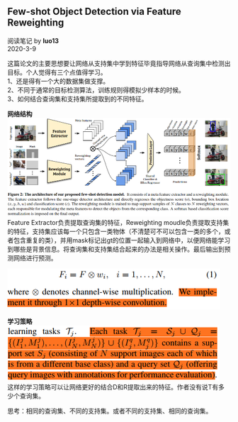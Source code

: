 ## Few-shot Object Detection via Feature Reweighting
阅读笔记 by **luo13**  
2020-3-9  

这篇论文的主要思想要让网络从支持集中学到特征毕竟指导网络从查询集中检测出目标。个人觉得有三个点值得学习。  
1、还是得有一个大的数据集做支撑。  
2、不同于通常的目标检测算法，训练规则得模拟少样本的时候。  
3、如何结合查询集和支持集所提取到的不同特征。  

**网络结构**  
![网络结构](../../../img/reweighting/网络结构.png)   
Feature Extractor负责提取查询集的特征，Reweighting moudle负责提取支持集的特征，支持集应该每一个只包含一类物体（不清楚可不可以包含一类的多个，或者包含重复的类），并用mask标记出gt的位置一起输入到网络中，以便网络能学习到哪些是背景信息。将查询集和支持集结合起来的办法是相关操作。最后输出到预测网络进行预测。  

![相关操作](../../../img/reweighting/相关操作.png)   

**学习策略**  
![任务](../../../img/reweighting/任务.png)   
这样的学习策略可以让网络更好的结合D和R提取出来的特征。作者没有说T有多少个查询集。  

思考：相同的查询集、不同的支持集。或者不同的支持集、相同的查询集。  
